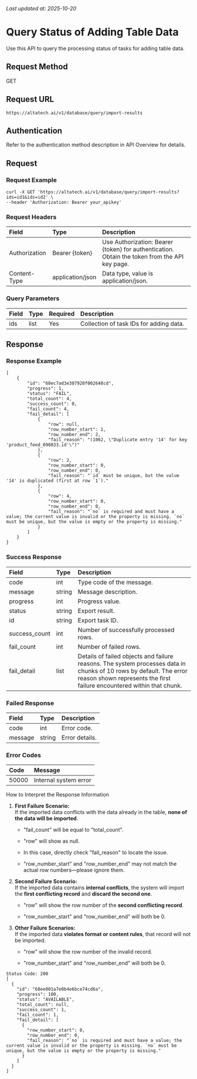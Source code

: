 _Last updated at: 2025-10-20_

# **Query Status of Adding Table Data**

Use this API to query the processing status of tasks for adding table data.

## **Request Method**

GET

## **Request URL**

`https://altatech.ai/v1/database/query/import-results`

## **Authentication**

Refer to the authentication method description in API Overview for details.

## **Request**

### **Request Example**

```
curl -X GET 'https://altatech.ai/v1/database/query/import-results?ids=id1&ids=id2' \
--header 'Authorization: Bearer your_apikey'
```

### **Request Headers**

| Field | Type | Description |
| :---- | :---- | :---- |
| Authorization | Bearer {token} | Use Authorization: Bearer {token} for authentication. Obtain the token from the API key page. |
| Content-Type | application/json | Data type, value is application/json. |

### **Query Parameters**

| Field | Type | Required | Description |
| :---- | :---- | :---- | :---- |
| ids | list | Yes | Collection of task IDs for adding data. |

## **Response**

### **Response Example**

```
[
    {
        "id": "68ec7ad3e307920f002648cd",
        "progress": 1,
        "status": "FAIL",
        "total_count": 4,
        "success_count": 0,
        "fail_count": 4,
        "fail_detail": [
            {
                "row": null,
                "row_number_start": 1,
                "row_number_end": 2,
                "fail_reason": "(1062, \"Duplicate entry '14' for key 'product_feed_090833.id'\")"
            },
            {
                "row": 2,
                "row_number_start": 0,
                "row_number_end": 0,
                "fail_reason": "`id` must be unique, but the value '14' is duplicated (first at row `1`)."
            },
            {
                "row": 4,
                "row_number_start": 0,
                "row_number_end": 0,
                "fail_reason": "`no` is required and must have a value; the current value is invalid or the property is missing. `no` must be unique, but the value is empty or the property is missing."
            }
        ]
    }
}
```

### **Success Response**

| Field | Type | Description |
| :---- | :---- | :---- |
| code | int | Type code of the message. |
| message | string | Message description. |
| progress | int | Progress value. |
| status | string | Export result. |
| id | string | Export task ID. |
| success\_count | int | Number of successfully processed rows. |
| fail\_count | int | Number of failed rows. |
| fail\_detail | list | Details of failed objects and failure reasons. The system processes data in chunks of 10 rows by default. The error reason shown represents the first failure encountered within that chunk. |

### **Failed Response**

| Field | Type | Description |
| :---- | :---- | :---- |
| code | int | Error code. |
| message | string | Error details. |

### **Error Codes**

| Code | Message |
| :---- | :---- |
| 50000 | Internal system error |

How to Interpret the Response Information

1. **First Failure Scenario:**  
    If the imported data conflicts with the data already in the table, **none of the data will be imported**.

   * "fail\_count" will be equal to "total\_count".

   * "row" will show as null.

   * In this case, directly check "fail\_reason" to locate the issue.

   * "row\_number\_start" and "row\_number\_end" may not match the actual row numbers—please ignore them.

2. **Second Failure Scenario:**  
    If the imported data contains **internal conflicts**, the system will import the **first conflicting record** and **discard the second one**.

   * "row" will show the row number of the **second conflicting record**.

   * "row\_number\_start" and "row\_number\_end" will both be 0\.

3. **Other Failure Scenarios:**  
    If the imported data **violates format or content rules**, that record will not be imported.

   * "row" will show the row number of the invalid record.

   * "row\_number\_start" and "row\_number\_end" will both be 0\.

```
Status Code: 200
[
  {
    "id": "68ee001a7e0b4e6bce74cd6a",
    "progress": 100,
    "status": "AVAILABLE",
    "total_count": null,
    "success_count": 1,
    "fail_count": 1,
    "fail_detail": [
      {
        "row_number_start": 0,
        "row_number_end": 0,
        "fail_reason": "`no` is required and must have a value; the current value is invalid or the property is missing. `no` must be unique, but the value is empty or the property is missing."
      }
    ]
  }
]
```
